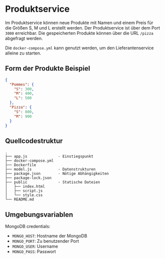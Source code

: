 # Produktservice

Im Produktservice können neue Produkte mit Namen und einem Preis für
die Größen S, M und L erstellt werden. Der Produktservice ist über dem Port ``3000`` erreichbar.
Die gespeicherten Produkte können über die URL ``/pizza`` abgefragt werden.

Die `docker-compose.yml` kann genutzt werden, um den Lieferantenservice alleine zu starten.

## Form der Produkte Beispiel

```json
{
  "Pommes": {
    "S": 300,
    "M": 400,
    "L": 500
  },
  "Pizza": {
    "S": 800,
    "M": 900
  }
}
```

## Quellcodestruktur

```console
.
├── app.js              - Einstiegspunkt
├── docker-compose.yml
├── Dockerfile
├── model.js            - Datenstrukturen
├── package.json        - Nötige Abhängigkeiten
├── package-lock.json   
├── public              - Statische Dateien
│   ├── index.html
│   ├── script.js
│   └── style.css
└── README.md
```

## Umgebungsvariablen

MongoDB credentials:

- `MONGO_HOST`: Hostname der MongoDB
- `MONGO_PORT`: Zu benutzender Port
- `MONGO_USER`: Username
- `MONGO_PASS`: Passwort
